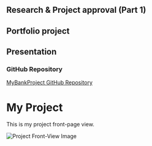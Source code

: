 ## Research & Project approval (Part 1)
## Portfolio project
## Presentation
### GitHub Repository

[MyBankProject GitHub Repository](https://github.com/shakiru137/Research-Project-approval-Part-1-)

# My Project

This is my project front-page view.

![Project Front-View Image](https://drive.google.com/file/d/16TLfNc4rVUDKvV0Mw969l16MS_jmuAs-/view?usp=sharing)

